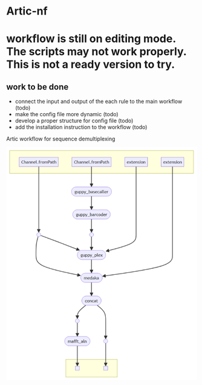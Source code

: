 # Artic-nf
# workflow is still on editing mode. The scripts may not work properly. This is not a ready version to try.
## work to be done
* connect the input and output of the each rule to the main workflow (todo)
* make the config file more dynamic (todo)
* develop a proper structure for config file (todo)
* add the installation instruction to the workflow (todo)

  
Artic workflow for sequence demultiplexing 

![Alt text](/img/artic_wf.png)
